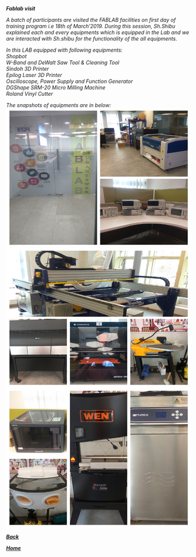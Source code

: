 ***Fablab visit***  

*A batch of participants are visited the FABLAB facilities on first day of training program i.e 18th of March’2019.
During this session, Sh.Shibu explained each and every equipments which is equipped in the Lab and we are interacted with Sh.shibu for the functionality of the all equipments.*

*In this LAB equipped with following equipments:*   
*Shopbot*   
*W-Band and DeWalt Saw Tool & Cleaning Tool*   
*Sindoh 3D Printer*   
*Epilog Laser 3D Printer*   
*Oscilloscope, Power Supply and Function Generator*   
*DGShape SRM-20 Micro Milling Machine*   
*Roland Vinyl Cutter*   

*The snapshots of equipments are in below:*  
![LAB](/img/Tour1.jpg)
![LAB](/img/Tour2.jpg)
![LAB](/img/Tour3.jpg)

[***Back***](/md-files/fabzero-docs.md)  

[***Home***](/README.md)

